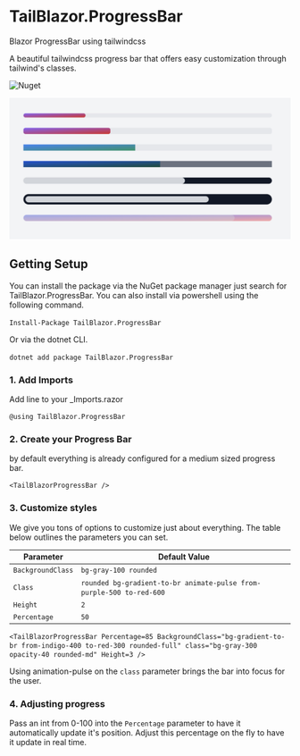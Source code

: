 # TailBlazor.ProgressBar

Blazor ProgressBar using tailwindcss

A beautiful tailwindcss progress bar that offers easy customization through tailwind's classes.

![Nuget](https://img.shields.io/nuget/v/TailBlazor.ProgressBar.svg)

![Demo](screenshot.png)

## Getting Setup

You can install the package via the NuGet package manager just search for TailBlazor.ProgressBar. You can also install via powershell using the following command.

`Install-Package TailBlazor.ProgressBar`

Or via the dotnet CLI.

`dotnet add package TailBlazor.ProgressBar`

### 1. Add Imports

Add line to your \_Imports.razor

```
@using TailBlazor.ProgressBar
```

### 2. Create your Progress Bar

by default everything is already configured for a medium sized progress bar.

```
<TailBlazorProgressBar />
```

### 3. Customize styles

We give you tons of options to customize just about everything. The table below outlines the parameters you can set.

Parameter | Default Value
--- | ---
`BackgroundClass` | `bg-gray-100 rounded`
`Class` | `rounded bg-gradient-to-br animate-pulse from-purple-500 to-red-600`
`Height` | `2`
`Percentage` |  `50`


```
<TailBlazorProgressBar Percentage=85 BackgroundClass="bg-gradient-to-br from-indigo-400 to-red-300 rounded-full" class="bg-gray-300 opacity-40 rounded-md" Height=3 />
```

Using animation-pulse on the `class` parameter brings the bar into focus for the user.

### 4. Adjusting progress

Pass an int from 0-100 into the `Percentage` parameter to have it automatically update it's position. Adjust this percentage on the fly to have it update in real time.